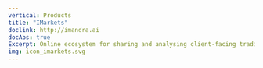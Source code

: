 ```yaml
---
vertical: Products
title: "IMarkets"
doclink: http://imandra.ai
docAbs: true
Excerpt: Online ecosystem for sharing and analysing client-facing trading system specifications.
img: icon_imarkets.svg
---
```



